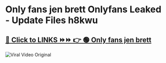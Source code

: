 
 # Only fans jen brett Onlyfans Leaked - Update Files h8kwu

## <h2><a href="https://clipsfans.com/Only_fans_jen_brett&ref=git">🔗 Click to LINKS ⏩⏩ 👉 🟢 Only fans jen brett </a></h2>

<a href="https://clipsfans.com/Only_fans_jen_brett&ref=git" rel="nofollow" data-target="animated-image.originalLink"><img src="https://i.ibb.co.com/xMMVF88/686577567.gif" alt="Viral Video Original" style="max-width: 100%; display: inline-block;" data-target="animated-image.originalImage"></a>

